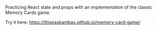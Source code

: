 Practicing React state and props with an implementation of the classic Memory Cards game.

Try it here: https://thiseaskambas.github.io/memory-card-game/
